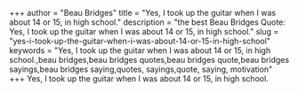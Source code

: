 +++
author = "Beau Bridges"
title = "Yes, I took up the guitar when I was about 14 or 15, in high school."
description = "the best Beau Bridges Quote: Yes, I took up the guitar when I was about 14 or 15, in high school."
slug = "yes-i-took-up-the-guitar-when-i-was-about-14-or-15-in-high-school"
keywords = "Yes, I took up the guitar when I was about 14 or 15, in high school.,beau bridges,beau bridges quotes,beau bridges quote,beau bridges sayings,beau bridges saying,quotes, sayings,quote, saying, motivation"
+++
Yes, I took up the guitar when I was about 14 or 15, in high school.
